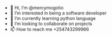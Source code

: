 - 👋 Hi, I’m @mercymogotio
- 👀 I’m interested in being a software developer
- 🌱 I’m currently learning python language
- 💞️ I’m looking to collaborate on projects
- 📫 How to reach me +254743299966
